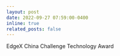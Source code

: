 ```yaml
---
layout: post
date: 2022-09-27 07:59:00-0400
inline: true
related_posts: false
---
```


EdgeX China Challenge Technology Award
